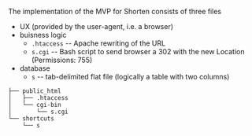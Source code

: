 The implementation of the MVP for Shorten consists of three files

* UX (provided by the user-agent, i.e. a browser)
* buisness logic
  + `.htaccess` -- Apache rewriting of the URL
  + `s.cgi` -- Bash script to send browser a 302 with the new Location (Permissions: 755)
* database
  + `s` -- tab-delimited flat file (logically a table with two columns)

```
├── public_html
│   ├── .htaccess
│   └── cgi-bin
│       └── s.cgi
└── shortcuts
    └── s
```
